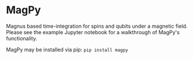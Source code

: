 # MagPy
Magnus based time-integration for spins and qubits under a magnetic field. Please see the example Jupyter notebook for a walkthrough of MagPy's functionality.

MagPy may be installed via pip: `pip install magpy`
